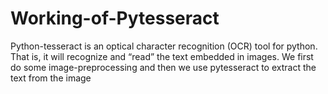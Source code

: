 # Working-of-Pytesseract
Python-tesseract is an optical character recognition (OCR) tool for python. That is, it will recognize and “read” the text embedded in images.
We first do some image-preprocessing and then we use pytesseract to extract the text from the image
